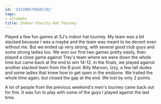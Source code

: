 ```yaml
---
id: '4152085756681782'
tags:
- ultimate
title: Indoor Charity Hat Tourney
---
```


Played a few fun games at SJ's indoor hat tourney. My team was a bit stacked because I was a maybe and the team was meant to be decent even without me. But we ended up very strong, with several good club guys and some strong ladies too. We won our first two games pretty easily, then played a close game against Trey's team where we were down the whole time but came back at the end to win 14-12. In the finals, we played against another stacked team from the B pool: Billy Maroon, Izzy, a few tall dudes and some ladies that knew how to get open in the endzone. We trailed the whole time again, but closed the gap at the end. We lost by only 2 points.

A lot of people from the previous weekend's men's tourney came back out for this. It was fun to play with some of the guys I played against the last time. 
